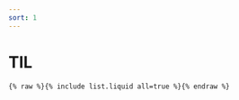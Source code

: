 ```yaml
---
sort: 1
---
```


# TIL

```
{% raw %}{% include list.liquid all=true %}{% endraw %}
```

<!-- {% include list.liquid all=true %} -->
<!-- {% include list.liquid %} -->
